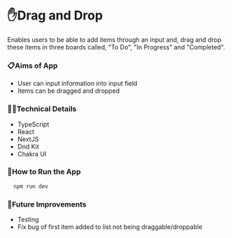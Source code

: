 # ✋Drag and Drop

Enables users to be able to add items through an input and, drag and drop these items in three boards called, "To Do", "In Progress" and "Completed".

### 📋Aims of App

- User can input information into input field
- Items can be dragged and dropped

### 👩‍💻Technical Details

- TypeScript
- React
- NextJS
- Dnd Kit
- Chakra UI

### 🔧How to Run the App

```bash
  npm run dev
```

### 💭Future Improvements

- Testing
- Fix bug of first item added to list not being draggable/droppable
